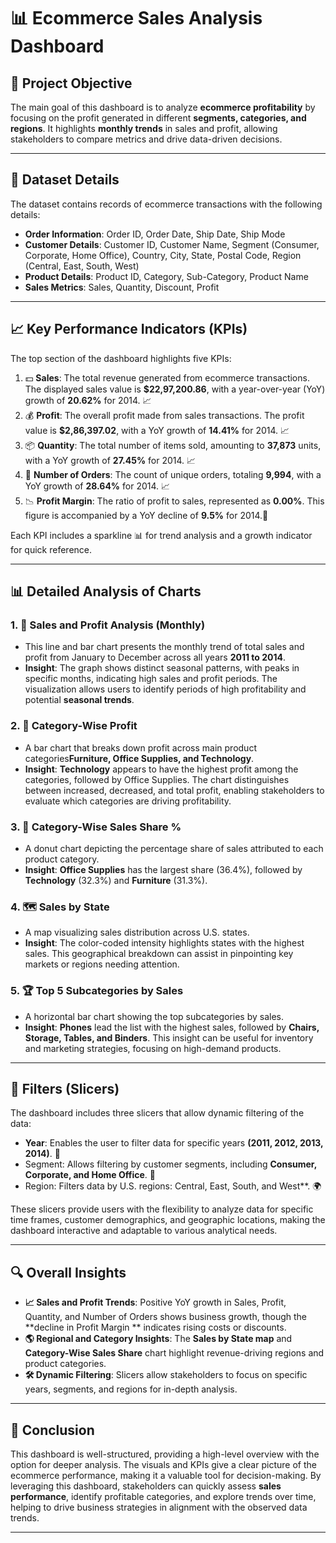 # 📊 Ecommerce Sales Analysis Dashboard

## 🎯 Project Objective

The main goal of this dashboard is to analyze **ecommerce profitability** by focusing on the profit generated in different **segments, categories, and regions**. It highlights **monthly trends** in sales and profit, allowing stakeholders to compare metrics and drive data-driven decisions.

---

## 📄 Dataset Details

The dataset contains records of ecommerce transactions with the following details:

- **Order Information**: Order ID, Order Date, Ship Date, Ship Mode
- **Customer Details**: Customer ID, Customer Name, Segment (Consumer, Corporate, Home Office), Country, City, State, Postal Code, Region (Central, East, South, West)
- **Product Details**: Product ID, Category, Sub-Category, Product Name
- **Sales Metrics**: Sales, Quantity, Discount, Profit

---

## 📈 Key Performance Indicators (KPIs)

The top section of the dashboard highlights five KPIs:

1. 💵 **Sales**: The total revenue generated from ecommerce transactions. The displayed sales value is **$22,97,200.86**, with a year-over-year (YoY) growth of **20.62%** for 2014. 📈
2. 💰 **Profit**: The overall profit made from sales transactions. The profit value is **$2,86,397.02**, with a YoY growth of **14.41%** for 2014. 📈
3. 📦 **Quantity**: The total number of items sold, amounting to **37,873** units, with a YoY growth of **27.45%** for 2014. 📈
4. 📑 **Number of Orders**: The count of unique orders, totaling **9,994**, with a YoY growth of **28.64%** for 2014. 📈
5. 📉 **Profit Margin**: The ratio of profit to sales, represented as **0.00%**. This figure is accompanied by a YoY decline of **9.5%** for 2014.🔻

Each KPI includes a sparkline 📊 for trend analysis and a growth indicator for quick reference.

---

## 📊 Detailed Analysis of Charts

### 1. 📅 Sales and Profit Analysis (Monthly)

   - This line and bar chart presents the monthly trend of total sales and profit from January to December across all years **2011 to 2014**.
   - **Insight**: The graph shows distinct seasonal patterns, with peaks in specific months, indicating high sales and profit periods. The visualization allows users to identify periods of high profitability and potential **seasonal trends**.

### 2. 📂 Category-Wise Profit

   - A bar chart that breaks down profit across main product categories**Furniture, Office Supplies, and Technology**.
   - **Insight**: **Technology** appears to have the highest profit among the categories, followed by Office Supplies. The chart distinguishes between increased, decreased, and total profit, enabling stakeholders to evaluate which categories are driving profitability.

### 3. 🥧 Category-Wise Sales Share %

   - A donut chart depicting the percentage share of sales attributed to each product category.
   - **Insight**: **Office Supplies** has the largest share (36.4%), followed by **Technology** (32.3%) and **Furniture** (31.3%).

### 4. 🗺️ Sales by State

   - A map visualizing sales distribution across U.S. states.
   - **Insight**: The color-coded intensity highlights states with the highest sales. This geographical breakdown can assist in pinpointing key markets or regions needing attention.

### 5. 🏆 Top 5 Subcategories by Sales

   - A horizontal bar chart showing the top subcategories by sales.
   - **Insight**: **Phones** lead the list with the highest sales, followed by **Chairs, Storage, Tables, and Binders**. This insight can be useful for inventory and marketing strategies, focusing on high-demand products.

---

## 🔄 Filters (Slicers)



The dashboard includes three slicers that allow dynamic filtering of the data:

-	**Year**: Enables the user to filter data for specific years **(2011, 2012, 2013, 2014)**. 📅
-	Segment: Allows filtering by customer segments, including **Consumer, Corporate, and Home Office**. 👥
-	Region: Filters data by U.S. regions: Central, East, South, and West**. 🌍

These slicers provide users with the flexibility to analyze data for specific time frames, customer demographics, and geographic locations, making the dashboard interactive and adaptable to various analytical needs.

---

## 🔍 Overall Insights

- **📈 Sales and Profit Trends**: Positive YoY growth in Sales, Profit, Quantity, and Number of Orders shows business growth, though the **decline in Profit Margin ** indicates rising costs or discounts.
- **🌎 Regional and Category Insights**: The **Sales by State map** and **Category-Wise Sales Share** chart highlight revenue-driving regions and product categories.
- **🛠️ Dynamic Filtering**: Slicers allow stakeholders to focus on specific years, segments, and regions for in-depth analysis.

---

## 🚀 Conclusion

This dashboard is well-structured, providing a high-level overview with the option for deeper analysis. The visuals and KPIs give a clear picture of the ecommerce performance, making it a valuable tool for decision-making. By leveraging this dashboard, stakeholders can quickly assess **sales performance**, identify profitable categories, and explore trends over time, helping to drive business strategies in alignment with the observed data trends.

---

